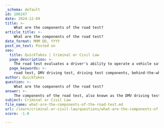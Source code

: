 ```yaml
---
_schema: default
id: 106247
date: 2024-12-09
title: >-
    What are the components of the road test?
article_title: >-
    What are the components of the road test?
date_format: MMM DD, YYYY
post_on_text: Posted on
seo:
  title: QuickTakes | Criminal or Civil Law
  page_description: >-
    The road test evaluates a driver's ability to operate a vehicle safely, including pre-test requirements, vehicle inspection, driving maneuvers, emergency reaction, and feedback from the examiner.
  page_keywords: >-
    road test, DMV driving test, driving test components, behind-the-wheel test, pre-test requirements, vehicle inspection, driving maneuvers, emergency situations, attention to driving task, test feedback, scoring, licensed driver accompaniment
author: QuickTakes
question: >-
    What are the components of the road test?
answer: >-
    The components of the road test, also known as the DMV driving test or behind-the-wheel test, are designed to assess a driver's ability to safely and confidently operate a vehicle in accordance with state driving laws. Here are the key components typically involved in the road test:\n\n1. **Pre-Test Requirements**: Before taking the road test, applicants must meet certain prerequisites, such as holding a valid learner's permit, providing necessary documentation (like identification and proof of vehicle registration), and ensuring the vehicle is in good working condition.\n\n2. **Vehicle Inspection**: Applicants are required to perform a pre-trip vehicle inspection to ensure that the vehicle is safe to drive. This may include checking lights, brakes, and other essential systems.\n\n3. **Driving Maneuvers**: During the test, the examiner will evaluate the applicant's ability to perform specific driving maneuvers, which may include:\n   - Making complete stops at stop signs and traffic signals.\n   - Executing turns (both left and right) safely and correctly.\n   - Parallel parking and other parking techniques.\n   - Lane changes and merging into traffic.\n   - Navigating through intersections and roundabouts.\n\n4. **Emergency Situations**: The applicant may be asked to demonstrate their ability to react to emergency situations, such as performing a brake reaction test where they must stop the vehicle as quickly as possible when instructed.\n\n5. **Attention to Driving Task**: The examiner will assess the applicant's focus on the driving task, including the use of mirrors, signaling for turns, and maintaining a safe following distance.\n\n6. **Feedback and Scoring**: After the test, the examiner provides immediate feedback on the applicant's performance, indicating whether they have passed or failed based on a predetermined set of criteria.\n\n7. **Accompaniment**: Applicants must be accompanied by a licensed driver to the test site, and they must bring all required items, such as a validated permit, inspection sticker, and any necessary decals.\n\nOverall, the road test is a comprehensive evaluation of a driver's skills and readiness to operate a vehicle safely on public roads.
subject: Criminal or Civil Law
file_name: what-are-the-components-of-the-road-test.md
url: /learn/criminal-or-civil-law/questions/what-are-the-components-of-the-road-test
score: -1.0

---
```


&nbsp;